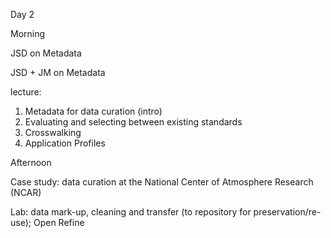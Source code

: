 Day 2

Morning

JSD on Metadata

JSD + JM on Metadata

lecture:
1. Metadata for data curation (intro)
2. Evaluating and selecting between existing standards
3. Crosswalking
4. Application Profiles

Afternoon

Case study: data curation at the National Center of Atmosphere Research (NCAR)

Lab: data mark-up, cleaning and transfer (to repository for preservation/re-use); Open Refine 
